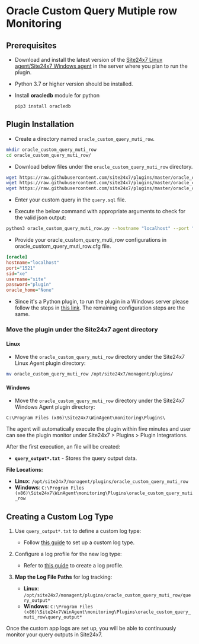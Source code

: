 # Oracle Custom Query Mutiple row Monitoring
                                                                                              
## Prerequisites

- Download and install the latest version of the [Site24x7 Linux agent/Site24x7 Windows agent](https://www.site24x7.com/app/client#/admin/inventory/add-monitor) in the server where you plan to run the plugin.
- Python 3.7 or higher version should be installed.
- Install **oracledb** module for python

  ```
  pip3 install oracledb
  ```
## Plugin Installation  

- Create a directory named `oracle_custom_query_muti_row`.
  
```bash
mkdir oracle_custom_query_muti_row
cd oracle_custom_query_muti_row/
```
      
- Download below files under the `oracle_custom_query_muti_row` directory.

```bash
wget https://raw.githubusercontent.com/site24x7/plugins/master/oracle_custom_query_muti_row/oracle_custom_query_muti_row.py && sed -i "1s|^.*|#! $(which python3)|" oracle_custom_query_muti_row.py
wget https://raw.githubusercontent.com/site24x7/plugins/master/oracle_custom_query_muti_row/oracle_custom_query_muti_row.cfg
wget https://raw.githubusercontent.com/site24x7/plugins/master/oracle_custom_query_muti_row/query.sql
```

- Enter your custom query in the `query.sql` file.

- Execute the below command with appropriate arguments to check for the valid json output:

```bash
python3 oracle_custom_query_muti_row.py --hostname "localhost" --port "1521" --sid "xe" --username "site" --password "plugin" 
```

- Provide your oracle_custom_query_muti_row configurations in oracle_custom_query_muti_row.cfg file.

```ini
[oracle]
hostname="localhost"
port="1521"
sid="xe"
username="site"
password="plugin"
oracle_home="None"

```

- Since it's a Python plugin, to run the plugin in a Windows server please follow the steps in [this link](https://support.site24x7.com/portal/en/kb/articles/run-python-plugin-scripts-in-windows-servers). The remaining configuration steps are the same.

### Move the plugin under the Site24x7 agent directory

#### Linux

- Move the `oracle_custom_query_muti_row` directory under the Site24x7 Linux Agent plugin directory: 

```bash
mv oracle_custom_query_muti_row /opt/site24x7/monagent/plugins/
```
		
#### Windows

- Move the `oracle_custom_query_muti_row` directory under the Site24x7 Windows Agent plugin directory:

```
C:\Program Files (x86)\Site24x7\WinAgent\monitoring\Plugins\
```
The agent will automatically execute the plugin within five minutes and user can see the plugin monitor under Site24x7 > Plugins > Plugin Integrations.

After the first execution, an file will be created:

- **`query_output*.txt`** - Stores the query output data.

**File Locations:**

- **Linux**: `/opt/site24x7/monagent/plugins/oracle_custom_query_muti_row`
- **Windows**: `C:\Program Files (x86)\Site24x7\WinAgent\monitoring\Plugins\oracle_custom_query_muti_row`

## Creating a Custom Log Type

1. Use `query_output*.txt` to define a custom log type:
   - Follow [this guide](https://www.site24x7.com/help/log-management/add-log-type.html) to set up a custom log type.
   
2. Configure a log profile for the new log type:
   - Refer to [this guide](https://www.site24x7.com/help/log-management/add-log-profile.html) to create a log profile.

3. **Map the Log File Paths** for log tracking:

   - **Linux**: `/opt/site24x7/monagent/plugins/oracle_custom_query_muti_row/query_output*`
   - **Windows**: `C:\Program Files (x86)\Site24x7\WinAgent\monitoring\Plugins\oracle_custom_query_muti_row\query_output*`

Once the custom app logs are set up, you will be able to continuously monitor your query outputs in Site24x7.
